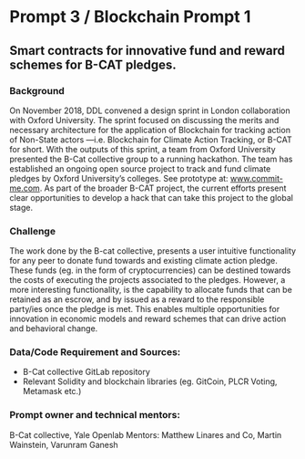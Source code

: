 # Prompt 3 / Blockchain Prompt 1
## Smart contracts for innovative fund and reward schemes for B-CAT pledges.

### Background
On November 2018, DDL convened a design sprint in London collaboration with Oxford University.
The sprint focused on discussing the merits and necessary architecture for the application of Blockchain for tracking action of Non-State actors —i.e. Blockchain for Climate Action Tracking, or B-CAT for short.
With the outputs of this sprint, a team from Oxford University presented the B-Cat collective group to a running hackathon.
The team has established an ongoing open source project to track and fund climate pledges by Oxford University’s colleges.
See prototype at: www.commit-me.com. As part of the broader B-CAT project, the current efforts present clear opportunities to develop a hack that can take this project to the global stage.

### Challenge
The work done by the B-cat collective, presents a user intuitive functionality for any peer to donate fund towards and existing climate action pledge. These funds (eg. in the form of cryptocurrencies) can be destined towards the costs of executing the projects associated to the pledges. However, a more interesting functionality, is the capability to allocate funds that can be retained as an escrow, and by issued as a reward to the responsible party/ies once the pledge is met. This enables multiple opportunities for innovation in economic models and reward schemes that can drive action and  behavioral change.

### Data/Code Requirement and Sources:
- B-Cat collective GitLab repository
- Relevant Solidity and blockchain libraries (eg. GitCoin, PLCR Voting, Metamask etc.)

### Prompt owner and technical mentors:
B-Cat collective, Yale Openlab
Mentors: Matthew Linares and Co, Martin Wainstein, Varunram Ganesh
